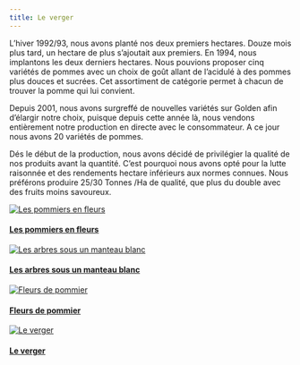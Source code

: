 ```yaml
---
title: Le verger
---
```


L’hiver 1992/93, nous avons planté nos deux premiers hectares. Douze mois plus tard, un hectare de plus s’ajoutait aux premiers. En 1994, nous implantons les deux derniers hectares. Nous pouvions proposer cinq variétés de pommes avec un choix de goût allant de l’acidulé à des pommes plus douces et sucrées. Cet assortiment de catégorie permet à chacun de trouver la pomme qui lui convient.

Depuis 2001, nous avons surgreffé de nouvelles variétés sur Golden afin d’élargir notre choix, puisque depuis cette année là, nous vendons entièrement notre production en directe avec le consommateur. A ce jour nous avons 20 variétés de pommes.

Dés le début de la production, nous avons décidé de privilégier la qualité de nos produits avant la quantité. C’est pourquoi nous avons opté pour la lutte raisonnée et des rendements hectare inférieurs aux normes connues. Nous préférons produire 25/30 Tonnes /Ha de qualité, que plus du double avec des fruits moins savoureux.

<div class="image-container">
    <a class="thumbnail" href="{{ site.baseurl }}/assets/images/le-verger/pommiers_en_fleur.jpg">
        <img src="{{ site.baseurl }}/assets/images/le-verger/pommiers_en_fleur-vignette.jpg" alt="Les pommiers en fleurs" title="Les pommiers en fleurs" />
        <h4 class="thumbnail-title">Les pommiers en fleurs</h4>
    </a>
    <a class="thumbnail" href="{{ site.baseurl }}/assets/images/le-verger/pommiers_neige.jpg">
        <img src="{{ site.baseurl }}/assets/images/le-verger/pommiers_neige-vignette.jpg" alt="Les arbres sous un manteau blanc" title="Les arbres sous un manteau blanc" />
        <h4 class="thumbnail-title">Les arbres sous un manteau blanc</h4>
    </a>
    <a class="thumbnail" href="{{ site.baseurl }}/assets/images/le-verger/fleurs_pommier.jpg">
        <img src="{{ site.baseurl }}/assets/images/le-verger/fleurs_pommier-vignette.jpg" alt="Fleurs de pommier" title="Fleurs de pommier" />
        <h4 class="thumbnail-title">Fleurs de pommier</h4>
    </a>
    <a class="thumbnail" href="{{ site.baseurl }}/assets/images/le-verger/verger.jpg">
        <img src="{{ site.baseurl }}/assets/images/le-verger/verger-vignette.jpg" alt="Le verger" title="Le verger" />
        <h4 class="thumbnail-title">Le verger</h4>
    </a>
</div>

